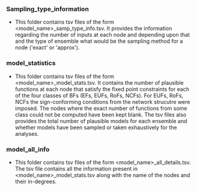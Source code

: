 ### Sampling_type_information
- This folder contains tsv files of the form <model_name>_samp_type_info.tsv. It provides the information regarding the number
  of inputs at each node and depending upon that and the type of ensemble what would be the sampling method for a node ('exact' or 'approx').
### model_statistics
- This folder contains tsv files of the form <model_name>_model_stats.tsv. It contains the number of plausible functions at each node that
  satisfy the fixed point constraints for each of the four classes of BFs (EFs, EUFs, RoFs, NCFs). For EUFs, RoFs, NCFs the sign-conforming conditions from the network strucutre were imposed. The nodes where the exact number of functions from some class
  could not be computed have been kept blank. The tsv files also provides the total number of plausible models for each ensemble and whether
  models have been sampled or taken exhaustively for the analyses.
### model_all_info
- This folder contains tsv files of the form <model_name>_all_details.tsv. The tsv file contains all the information present in
  <model_name>_model_stats.tsv along with the name of the nodes and their in-degrees.
